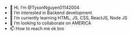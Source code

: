 - 👋 Hi, I’m @TysonNguyen01142004
- 👀 I’m interested in Backend development
- 🌱 I’m currently learning HTML, JS, CSS, ReactJS, Node JS
- 💞️ I’m looking to collaborate on AMERICA
- 📫 How to reach me ok bro

<!---
TysonNguyen01142004/TysonNguyen01142004 is a ✨ special ✨ repository because its `README.md` (this file) appears on your GitHub profile.
You can click the Preview link to take a look at your changes.
--->
